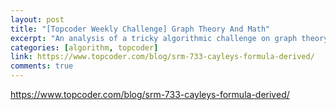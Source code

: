 ```yaml
---
layout: post
title: "[Topcoder Weekly Challenge] Graph Theory And Math"
excerpt: "An analysis of a tricky algorithmic challenge on graph theory and math."
categories: [algorithm, topcoder]
link: https://www.topcoder.com/blog/srm-733-cayleys-formula-derived/
comments: true
---
```


<a href="https://www.topcoder.com/blog/srm-733-cayleys-formula-derived/" target="_blank">https://www.topcoder.com/blog/srm-733-cayleys-formula-derived/</a>